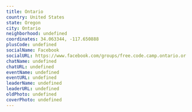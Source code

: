 ```yaml
---
title: Ontario
country: United States
state: Oregon
city: Ontario
neighborhood: undefined
coordinates: 34.063344, -117.650888
plusCode: undefined
socialName: Facebook
socialURL: https://www.facebook.com/groups/free.code.camp.ontario.or
chatName: undefined
chatURL: undefined
eventName: undefined
eventURL: undefined
leaderName: undefined
leaderURL: undefined
oldPhoto: undefined
coverPhoto: undefined
---
```

